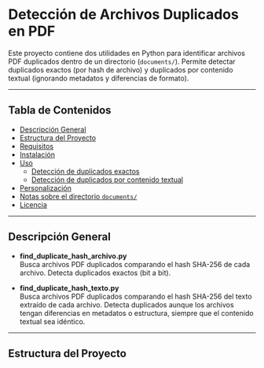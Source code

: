 # Detección de Archivos Duplicados en PDF

Este proyecto contiene dos utilidades en Python para identificar archivos PDF duplicados dentro de un directorio (`documents/`). Permite detectar duplicados exactos (por hash de archivo) y duplicados por contenido textual (ignorando metadatos y diferencias de formato).

---

## Tabla de Contenidos

- [Descripción General](#descripción-general)
- [Estructura del Proyecto](#estructura-del-proyecto)
- [Requisitos](#requisitos)
- [Instalación](#instalación)
- [Uso](#uso)
  - [Detección de duplicados exactos](#detección-de-duplicados-exactos)
  - [Detección de duplicados por contenido textual](#detección-de-duplicados-por-contenido-textual)
- [Personalización](#personalización)
- [Notas sobre el directorio `documents/`](#notas-sobre-el-directorio-documents)
- [Licencia](#licencia)

---

## Descripción General

- **find_duplicate_hash_archivo.py**  
  Busca archivos PDF duplicados comparando el hash SHA-256 de cada archivo. Detecta duplicados exactos (bit a bit).

- **find_duplicate_hash_texto.py**  
  Busca archivos PDF duplicados comparando el hash SHA-256 del texto extraído de cada archivo. Detecta duplicados aunque los archivos tengan diferencias en metadatos o estructura, siempre que el contenido textual sea idéntico.

---

## Estructura del Proyecto
